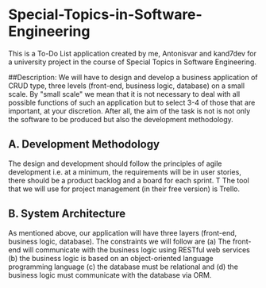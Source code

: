 # Special-Topics-in-Software-Engineering
This is a To-Do List application created by me, Antonisvar and kand7dev for a university project in the course of Special Topics in Software Engineering.

##Description:
We will have to design and develop a business application of CRUD type, three levels (front-end, business logic, database) on a small scale. By "small scale" we mean that it is not necessary to deal with all possible functions of such an application but to select 3-4 of those that are important, at your discretion. After all, the aim of the task is not is not only the software to be produced but also the development methodology.

## A. Development Methodology
Τhe design and development should follow the principles of agile development i.e. at a minimum, the requirements will be in user stories, there should be a product backlog and a board for each sprint. T
The tool that we will use for project management (in their free version) is Trello.

## B. System Architecture
As mentioned above, our application will have three layers (front-end, business logic, database).
The constraints we will follow are 
(a) The front-end will communicate with the business logic using RESTful web services 
(b) the business logic is based on an object-oriented language programming language
(c) the database must be relational and
(d) the business logic must communicate with the database via ORM.
